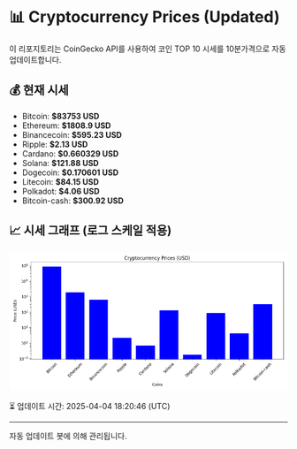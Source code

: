 
# 📊 Cryptocurrency Prices (Updated)

이 리포지토리는 CoinGecko API를 사용하여 코인 TOP 10 시세를 10분가격으로 자동 업데이트합니다.

## 💰 현재 시세
- Bitcoin: **$83753 USD**
- Ethereum: **$1808.9 USD**
- Binancecoin: **$595.23 USD**
- Ripple: **$2.13 USD**
- Cardano: **$0.660329 USD**
- Solana: **$121.88 USD**
- Dogecoin: **$0.170601 USD**
- Litecoin: **$84.15 USD**
- Polkadot: **$4.06 USD**
- Bitcoin-cash: **$300.92 USD**

## 📈 시세 그래프 (로그 스케일 적용)
![Crypto Prices](crypto_prices.png)

⏳ 업데이트 시간: 2025-04-04 18:20:46 (UTC)

---
자동 업데이트 봇에 의해 관리됩니다.
